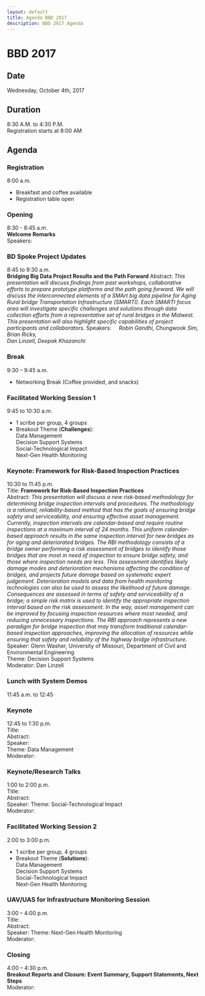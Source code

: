 ```yaml
---
layout: default
title: Agenda BBD 2017
description: BBD 2017 Agenda
---
```


# BBD 2017

## Date
Wednesday, October 4th, 2017

## Duration  
8:30 A.M. to 4:30 P.M.  
Registration starts at 8:00 AM

## Agenda

### Registration
8:00 a.m.  
- Breakfast and coffee available      
- Registration table open  

### Opening
8:30 - 8:45 a.m.              
**Welcome Remarks**  
Speakers:   

### BD Spoke Project Updates
8:45 to 9:30 a.m.      
**Bridging Big Data Project Results and the Path Forward**
Abstract: _This presentation will discuss findings from past workshops, collaborative efforts to prepare prototype platforms and the path going forward. We will discuss the interconnected elements of a SMArt big data pipeline for Aging Rural bridge Transportation Infrastructure (SMARTI). Each SMARTI focus area will investigate specific challenges and solutions through data collection efforts from a representative set of rural bridges in the Midwest. This presentation will also highlight specific capabilities of project participants and collaborators._
Speakers:    
_Robin Gandhi, Chungwook Sim, Brian Ricks,  
Dan Linzell, Deepak Khazanchi_   

### Break
9:30 – 9:45 a.m.         
- Networking Break (Coffee provided, and snacks)

### Facilitated Working Session 1
9:45 to 10:30 a.m.    
- 1 scribe per group, 4 groups
- Breakout Theme (**Challenges**):   
  Data Management  
  Decision Support Systems  
  Social-Technological Impact  
  Next-Gen Health Monitoring

### Keynote: Framework for Risk-Based Inspection Practices
10:30 to 11:45 p.m.     
Title: **Framework for Risk-Based Inspection Practices**     
Abstract: _This presentation will discuss a new risk-based methodology for determining bridge inspection intervals and procedures.  The methodology is a rational, reliability-based method that has the goals of ensuring bridge safety and serviceability, and ensuring effective asset management.  Currently, inspection intervals are calendar-based and require routine inspections at a maximum interval of 24 months.  This uniform calendar-based approach results in the same inspection interval for new bridges as for aging and deteriorated bridges.  The RBI methodology consists of a bridge owner performing a risk assessment of bridges to identify those bridges that are most in need of inspection to ensure bridge safety, and those where inspection needs are less.  This assessment identifies likely damage modes and deterioration mechanisms affecting the condition of bridges, and projects future damage based on systematic expert judgement.  Deterioration models and data from health monitoring technologies can also be used to assess the likelihood of future damage.  Consequences are assessed in terms of safety and serviceability of a bridge; a simple risk matrix is used to identify the appropriate inspection interval based on the risk assessment.  In the way, asset management can be improved by focusing inspection resources where most needed, and reducing unnecessary inspections.  The RBI approach represents a new paradigm for bridge inspection that may transform traditional calendar-based inspection approaches, improving the allocation of resources while ensuring that safety and reliability of the highway bridge infrastructure._   
Speaker: Glenn Washer, University of Missouri, Department of Civil and Environmental Engineering   
Theme: Decision Support Systems  
Moderator: Dan Linzell        

### Lunch with System Demos
11:45 a.m. to 12:45

### Keynote
12:45 to 1:30 p.m.    
Title:   
Abstract:   
Speaker:  
Theme: Data Management   
Moderator:


### Keynote/Research Talks
1:00 to 2:00 p.m.    
Title:   
Abstract:   
Speaker:
Theme: Social-Technological Impact     
Moderator:                                                           

### Facilitated Working Session 2
2:00 to 3:00 p.m.    
- 1 scribe per group, 4 groups
- Breakout Theme (**Solutions**):   
  Data Management  
  Decision Support Systems  
  Social-Technological Impact  
  Next-Gen Health Monitoring    

### UAV/UAS for Infrastructure Monitoring Session
3:00 – 4:00 p.m.   
Title:   
Abstract:   
Speaker:
Theme: Next-Gen Health Monitoring    
Moderator:

### Closing
4:00 – 4:30 p.m.  
**Breakout Reports  and Closure: Event Summary, Support Statements, Next Steps**   
Moderator:
